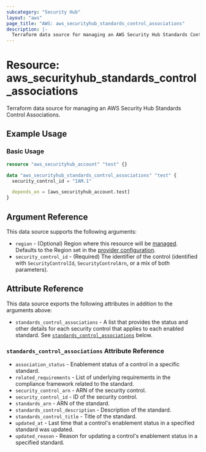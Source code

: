 ```yaml
---
subcategory: "Security Hub"
layout: "aws"
page_title: "AWS: aws_securityhub_standards_control_associations"
description: |-
  Terraform data source for managing an AWS Security Hub Standards Control Associations.
---
```


# Resource: aws_securityhub_standards_control_associations

Terraform data source for managing an AWS Security Hub Standards Control Associations.

## Example Usage

### Basic Usage

```terraform
resource "aws_securityhub_account" "test" {}

data "aws_securityhub_standards_control_associations" "test" {
  security_control_id = "IAM.1"

  depends_on = [aws_securityhub_account.test]
}
```

## Argument Reference

This data source supports the following arguments:

* `region` - (Optional) Region where this resource will be [managed](https://docs.aws.amazon.com/general/latest/gr/rande.html#regional-endpoints). Defaults to the Region set in the [provider configuration](https://registry.terraform.io/providers/hashicorp/aws/latest/docs#aws-configuration-reference).
* `security_control_id` - (Required) The identifier of the control (identified with `SecurityControlId`, `SecurityControlArn`, or a mix of both parameters).

## Attribute Reference

This data source exports the following attributes in addition to the arguments above:

* `standards_control_associations` - A list that provides the status and other details for each security control that applies to each enabled standard.
See [`standards_control_associations`](#standards_control_associations-attribute-reference) below.

### `standards_control_associations` Attribute Reference

* `association_status` - Enablement status of a control in a specific standard.
* `related_requirements` - List of underlying requirements in the compliance framework related to the standard.
* `security_control_arn` - ARN of the security control.
* `security_control_id` - ID of the security control.
* `standards_arn` - ARN of the standard.
* `standards_control_description` - Description of the standard.
* `standards_control_title` - Title of the standard.
* `updated_at` - Last time that a control's enablement status in a specified standard was updated.
* `updated_reason` - Reason for updating a control's enablement status in a specified standard.
